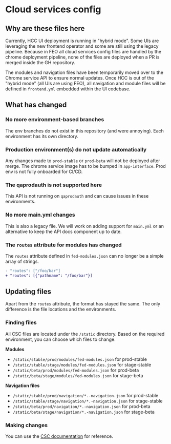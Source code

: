 # Cloud services config

## Why are these files here

Currently, HCC UI deployment is running in "hybrid mode". Some UIs are leveraging the new frontend operator and some are still using the legacy pipeline. Because in FEO all cloud services config files are handled by the chrome deployment pipeline, none of the files are deployed when a PR is merged inside the GH repository.

The modules and navigation files have been temporarily moved over to the Chrome service API to ensure normal updates. Once HCC is out of the "hybrid mode" (all UIs are using FEO), all navigation and module files will be defined in `frontend.yml` embedded within the UI codebase.

## What has changed

### No more environment-based branches

The env branches do not exist in this repository (and were annoying). Each environment has its own directory.

### Production environment(s) do not update automatically

Any changes made to `prod-stable` or `prod-beta` will not be deployed after merge. The chrome service image has to be bumped in `app-interface`. Prod env is not fully onboarded for CI/CD.

### The qaprodauth is not supported here

This API is not running on `qaprodauth` and can cause issues in these environments.

### No more main.yml changes

This is also a legacy file. We will work on adding support for `main.yml` or an alternative to keep the API docs component up to date.

### The `routes` attribute for modules has changed

The `routes` attribute defined in `fed-modules.json` can no longer be a simple array of strings.

```diff
- "routes": ["/foo/bar"]
+ "routes": [{"pathname": "/foo/bar"}]
```

## Updating files

Apart from the `routes` attribute, the format has stayed the same. The only difference is the file locations and the environments.

### Finding files

All CSC files are located under the `/static` directory. Based on the required environment, you can choose which files to change.

**Modules**

- `/static/stable/prod/modules/fed-modules.json` for prod-stable
- `/static/stable/stage/modules/fed-modules.json` for stage-stable
- `/static/beta/prod/modules/fed-modules.json` for prod-beta
- `/static/beta/stage/modules/fed-modules.json` for stage-beta

**Navigation files**

- `/static/stable/prod/navigation/*.-navigation.json` for prod-stable
- `/static/stable/stage/navigation/*.-navigation.json` for stage-stable
- `/static/beta/prod/navigation/*.-navigation.json` for prod-beta
- `/static/beta/stage/navigation/*.-navigation.json` for stage-beta

### Making changes

You can use the [CSC documentation](https://github.com/RedHatInsights/cloud-services-config#chromefed-modulesjson) for reference.
